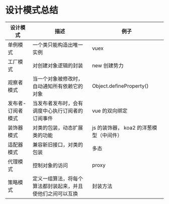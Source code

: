 # 设计模式总结

| 设计模式          | 描述                                                       | 例子                                    |
| ----------------- | ---------------------------------------------------------- | --------------------------------------- |
| 单例模式          | 一个类只能构造出唯一实例                                   | vuex                                    |
| 工厂模式          | 对创建对象逻辑的封装                                       | new 创建势力                            |
| 观察者模式        | 当一个对象被修改时，自动通知所有依赖它的对象               | Object.defineProperty()                 |
| 发布者-订阅者模式 | 当发布者发布时，会有调度中心执行订阅者的订阅事件           | vue 的双向绑定                          |
| 装饰器模式        | 对类的包装，动态扩展类的功能                               | js 的装饰器， koa2 的洋葱模型（中间件） |
| 适配器模式        | 兼容新旧接口，对类的包装                                   | 多态                                    |
| 代理模式          | 控制对象的访问                                             | proxy                                   |
| 策略模式          | 定义一组算法，将每个算法都封装起来，并且使他们之间可以互换 | 封装方法                                |
